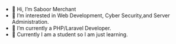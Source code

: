 - 👋 Hi, I’m Saboor Merchant
- 👀 I’m interested in Web Development, Cyber Security,and Server Administration.
- 🌱 I’m currently a PHP/Laravel Developer.
- 💞️ Currently I am a student so I am just learning.
